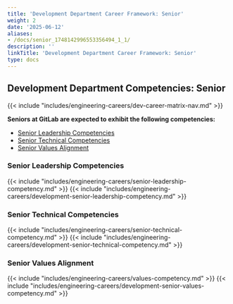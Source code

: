 ```yaml
---
title: 'Development Department Career Framework: Senior'
weight: 2
date: '2025-06-12'
aliases:
- /docs/senior_1748142996553356494_1_1/
description: ''
linkTitle: 'Development Department Career Framework: Senior'
type: docs
---
```


## Development Department Competencies: Senior

{{< include "includes/engineering-careers/dev-career-matrix-nav.md" >}}

**Seniors at GitLab are expected to exhibit the following competencies:**

- [Senior Leadership Competencies](#senior-leadership-competencies)
- [Senior Technical Competencies](#senior-technical-competencies)
- [Senior Values Alignment](#senior-values-alignment)

### Senior Leadership Competencies

{{< include "includes/engineering-careers/senior-leadership-competency.md" >}}
{{< include "includes/engineering-careers/development-senior-leadership-competency.md" >}}
  
### Senior Technical Competencies

{{< include "includes/engineering-careers/senior-technical-competency.md" >}}
{{< include "includes/engineering-careers/development-senior-technical-competency.md" >}}

### Senior Values Alignment

{{< include "includes/engineering-careers/values-competency.md" >}}
{{< include "includes/engineering-careers/development-senior-values-competency.md" >}}
